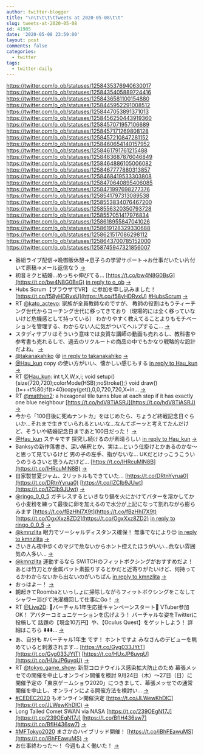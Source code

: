 ```yaml
---
author: twitter-blogger
title: "\n\t\t\t\tTweets at 2020-05-08\t\t"
slug: tweets-at-2020-05-08
id: 41905
date: '2020-05-08 23:59:00'
layout: post
comments: false
categories:
  - twitter
tags:
  - twitter-daily
---
```


https://twitter.com/o_ob/statuses/1258435376940630017 https://twitter.com/o_ob/statuses/1258435405889724416 https://twitter.com/o_ob/statuses/1258436581100154880 https://twitter.com/o_ob/statuses/1258445952291008512 https://twitter.com/o_ob/statuses/1258447053891371013 https://twitter.com/o_ob/statuses/1258456250443919360 https://twitter.com/o_ob/statuses/1258457071957106689 https://twitter.com/o_ob/statuses/1258457171269808128 https://twitter.com/o_ob/statuses/1258457210847281152 https://twitter.com/o_ob/statuses/1258460654140157952 https://twitter.com/o_ob/statuses/1258461791761215488 https://twitter.com/o_ob/statuses/1258463687876046849 https://twitter.com/o_ob/statuses/1258464886105006082 https://twitter.com/o_ob/statuses/1258467777880313857 https://twitter.com/o_ob/statuses/1258468419533303808 https://twitter.com/o_ob/statuses/1258470640895406085 https://twitter.com/o_ob/statuses/1258471997698277376 https://twitter.com/o_ob/statuses/1258541797313089538 https://twitter.com/o_ob/statuses/1258553834076467200 https://twitter.com/o_ob/statuses/1258556320350793728 https://twitter.com/o_ob/statuses/1258557051417976834 https://twitter.com/o_ob/statuses/1258618955847041026 https://twitter.com/o_ob/statuses/1258619128329330688 https://twitter.com/o_ob/statuses/1258621517086298112 https://twitter.com/o_ob/statuses/1258643700785152000 https://twitter.com/o_ob/statuses/1258745947321856007  

*   番組ライブ配信→晩御飯休憩→息子らの学習サポート→お仕事だいたい片付いて原稿→メール返信なう [->](https://twitter.com/o_ob/statuses/1258435376940630017)
*   初音ミクと結婚…めっちゃ伸びてる… [https://t.co/bw4N8G0BsG](https://t.co/bw4N8G0BsG) [in reply to o_ob](https://twitter.com/o_ob/statuses/1258365725892177921) [->](https://twitter.com/o_ob/statuses/1258435405889724416)
*   Hubs Scrum【ブラウザでVR】 に参加を申し込みました！ [https://t.co/f58yHDRvxU](https://t.co/f58yHDRvxU) [#HubsScrum](https://twitter.com/search?q=%23HubsScrum&src=hash) [->](https://twitter.com/o_ob/statuses/1258436581100154880)
*   RT [@kato_actevo](https://twitter.com/kato_actevo): 家族が全員教師なのですが、 教師の役割はもうティーチング世代からコーチング世代に移ってきており（現場的には全く移っていないけど危機感として持っている） わかりやすく教えてることよりもモチベーションを管理する、わからない人に気がついてヘルプするこ… [->](https://twitter.com/o_ob/statuses/1258445952291008512)
*   スタディサプリはそういう意味では良質な講師の動画も売れるし、教科書や参考書も売れるしで、過去のリクルートの商品の中でもかなり戦略的な設計だよね。 [->](https://twitter.com/o_ob/statuses/1258447053891371013)
*   [@takanakahiko](https://twitter.com/takanakahiko) 😪 [in reply to takanakahiko](https://twitter.com/takanakahiko/statuses/1258448340624105472) [->](https://twitter.com/o_ob/statuses/1258456250443919360)
*   [@Hau_kun](https://twitter.com/Hau_kun) copy の使い方がいい、懐かしい感じもする [in reply to Hau_kun](https://twitter.com/Hau_kun/statuses/1258385333307052032) [->](https://twitter.com/o_ob/statuses/1258457071957106689)
*   RT [@Hau_kun](https://twitter.com/Hau_kun): int t,X,W,x,i; void setup(){size(720,720);colorMode(HSB);noStroke();} void draw(){t=++t%80;if(t>40)copy(get(),0,0,720,720,X=in… [->](https://twitter.com/o_ob/statuses/1258457171269808128)
*   RT [@matthen2](https://twitter.com/matthen2): a hexagonal tile turns blue at each step if it has exactly one blue neighbour [https://t.co/hdV8TiASRJ](https://t.co/hdV8TiASRJ) [->](https://twitter.com/o_ob/statuses/1258457210847281152)
*   今から「100日後に死ぬナントカ」をはじめたら、ちょうど終戦記念日ぐらいか…それまで生きていられるといいな…なんてボーッと考えてたんだけど、そういや結婚記念日まであと100日だった！ [->](https://twitter.com/o_ob/statuses/1258460654140157952)
*   [@Hau_kun](https://twitter.com/Hau_kun) ステキです 探究し続けるのが素晴らしい [in reply to Hau_kun](https://twitter.com/Hau_kun/statuses/1258460925742338048) [->](https://twitter.com/o_ob/statuses/1258461791761215488)
*   Banksyの新作落書き、深い解釈とか、実は…という仕掛けとかあるのかな〜と思って見ているけど 男の子の左手、指がないな… UKだとけっこうこういうのうるさいと思うんだけど… [https://t.co/IHRcuMlN8B](https://t.co/IHRcuMlN8B) [->](https://twitter.com/o_ob/statuses/1258463687876046849)
*   自家製甘夏ジャム、2リットルもできていた… [https://t.co/DRtnYyrua0](https://t.co/DRtnYyrua0) [https://t.co/IZCIb9JUwt](https://t.co/IZCIb9JUwt) [->](https://twitter.com/o_ob/statuses/1258464886105006082)
*   [@ringo_0_0_5](https://twitter.com/ringo_0_0_5) ガチレスするといきなり鍋を火にかけてバターを溶かしてから小麦粉を練って最後に卵を加えるので水分が上記になって割れながら膨らみます [https://t.co/fBzHhI7X9t](https://t.co/fBzHhI7X9t) [https://t.co/OgxXxz8ZD2](https://t.co/OgxXxz8ZD2) [in reply to ringo_0_0_5](https://twitter.com/ringo_0_0_5/statuses/1258245438928384000) [->](https://twitter.com/o_ob/statuses/1258467777880313857)
*   [@kmnzlita](https://twitter.com/kmnzlita) 眼力でソーシャルディスタンス確保！ 無事でなにより😌 [in reply to kmnzlita](https://twitter.com/kmnzlita/statuses/1258467881676767237) [->](https://twitter.com/o_ob/statuses/1258468419533303808)
*   さいきん夜中歩くのマジで危ないからホント控えたほうがいい…危ない雰囲気の人多い… [->](https://twitter.com/o_ob/statuses/1258470640895406085)
*   [@kmnzlita](https://twitter.com/kmnzlita) 運動するなら SWITCHのフィットボクシングがおすすめだよ！ あとは竹刀とか金属バット素振りするとかだと近寄りがたいけど、何持ってるかわからないから出ないのがいちばん [in reply to kmnzlita](https://twitter.com/kmnzlita/statuses/1258470315430080512) [->](https://twitter.com/o_ob/statuses/1258471997698277376)
*   おっはよー！ [->](https://twitter.com/o_ob/statuses/1258541797313089538)
*   朝起きてRoombaといっしょに掃除しながらフィットボクシングをこなしてシャワー浴びて洗濯機回して仕事にGo！ [->](https://twitter.com/o_ob/statuses/1258553834076467200)
*   RT [@Live2D](https://twitter.com/Live2D): 💮バーチャル1年生応援キャンペーンスタート💮 VTuber参加OK！ アバターコミュニケーションを広げよう！ バーチャルな姿をTwitterに投稿して 話題の【現金10万円】や、【Oculus Quest】をゲットしよう！ 詳細はこちら ⬇️⬇️⬇️… [->](https://twitter.com/o_ob/statuses/1258556320350793728)
*   あ、自分も #バーチャル1年生 です！ ホントですよ みなさんのデビューを眺めていると刺激されます… [https://t.co/Gyg033JYtT](https://t.co/Gyg033JYtT) [https://t.co/HUxJP6uyqU](https://t.co/HUxJP6uyqU) [->](https://twitter.com/o_ob/statuses/1258557051417976834)
*   RT [@tokyo_game_show](https://twitter.com/tokyo_game_show): 新型コロナウイルス感染拡大防止のため 幕張メッセでの開催を中止しオンライン開催を検討 9月24日（木）～27日（日）に開催予定の「東京ゲームショウ2020」につきまして、幕張メッセでの通常開催を中止し、オンラインによる開催方法を検討い… [->](https://twitter.com/o_ob/statuses/1258618955847041026)
*   [#CEDEC2020](https://twitter.com/search?q=%23CEDEC2020&src=hash) もオンライン開催決定 [https://t.co/JLWewKhDlC](https://t.co/JLWewKhDlC) [->](https://twitter.com/o_ob/statuses/1258619128329330688)
*   Long Tailed Comet SWAN via NASA [https://t.co/239OEgN17J](https://t.co/239OEgN17J) [https://t.co/BfIH436sw7](https://t.co/BfIH436sw7) [->](https://twitter.com/o_ob/statuses/1258621517086298112)
*   [#MFTokyo2020](https://twitter.com/search?q=%23MFTokyo2020&src=hash) まさかのハイブリッド開催！ [https://t.co/iBhFEawuMS](https://t.co/iBhFEawuMS) [->](https://twitter.com/o_ob/statuses/1258643700785152000)
*   お仕事終わった〜！ 今週もよく働いた！ [->](https://twitter.com/o_ob/statuses/1258745947321856007)